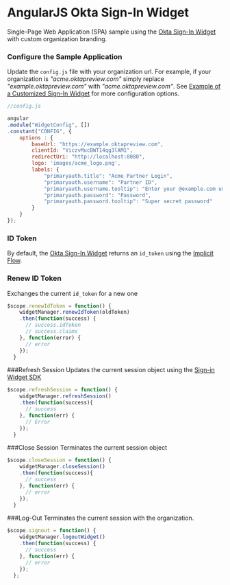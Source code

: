 # AngularJS Okta Sign-In Widget 
Single-Page Web Application (SPA) sample using the [Okta Sign-In Widget](http://developer.okta.com/docs/api/resources/okta_signin_widget.html) with custom organization branding.

### Configure the Sample Application
Update the `config.js` file with your organization url. For example, if your organization is *"acme.oktapreview.com"* simply replace *"example.oktapreview.com"* with *"acme.oktapreview.com"*. See [Example of a Customized Sign-In Widget](http://developer.okta.com/docs/api/resources/okta_signin_widget.html#example-of-a-customized-sign-in-widget) for more configuration options.

```javascript
//config.js

angular
.module("WidgetConfig", [])
.constant("CONFIG", {
    options : {
        baseUrl: "https://example.oktapreview.com",
        clientId: "ViczvMucBWT14qg3lAM1",
        redirectUri: "http://localhost:8080",
        logo: 'images/acme_logo.png',
        labels: {
            "primaryauth.title": "Acme Partner Login",
            "primaryauth.username": "Partner ID",
            "primaryauth.username.tooltip": "Enter your @example.com username",
            "primaryauth.password": "Password",
            "primaryauth.password.tooltip": "Super secret password"
        }
    }
});
```

### ID Token
By default, the [Okta Sign-In Widget](http://developer.okta.com/docs/api/resources/okta_signin_widget.html) returns an `id_token` using the [Implicit Flow](https://tools.ietf.org/html/rfc6749#section-1.3.2). 

### Renew ID Token
Exchanges the current `id_token` for a new one

```javascript
$scope.renewIdToken = function() {
    widgetManager.renewIdToken(oldToken)
    .then(function(success) {
      // success.idToken
      // success.claims
    }, function(error) {
      // error
    });
  }
```

###Refresh Session
Updates the current session object using the [Sign-in Widget SDK](http://developer.okta.com/docs/api/resources/okta_signin_widget.html)

```javascript
$scope.refreshSession = function() {
    widgetManager.refreshSession()
    .then(function(success){
      // success
    }, function(err) {
      // Error
    });
  }
```

###Close Session
Terminates the current session object

```javascript
$scope.closeSession = function() {
    widgetManager.closeSession()
    .then(function(success){
      // success
    }, function(err) {
      // error
    });
  }
```

###Log-Out
Terminates the current session with the organization.

```javascript
$scope.signout = function() {
    widgetManager.logoutWidget()
    .then(function(success) {
      // success
    }, function(err) {
      // error
    });
  };
```
